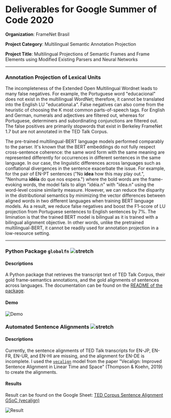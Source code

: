 # Deliverables for Google Summer of Code 2020
**Organization**: FrameNet Brasil

**Project Category**: Multilingual Semantic Annotation Projection

**Project Title**: Multilingual Projections of Semantic Frames and Frame Elements using Modified Existing Parsers and Neural Networks

---
### Annotation Projection of Lexical Units

The incompleteness of the Extended Open Multilingual Wordnet leads to many false negatives. For example, the Portuguese word "educacional" does not exist in  the multilingual WordNet; therefore, it cannot be translated into the English LU "educational.a". False negatives can also come from the heuristic of choosing the K most common parts-of-speech tags. For English and German, numerals and adjectives are filtered out, whereas for Portuguese, determiners and subordinating conjunctions are filtered out. The false positives are primarily stopwords that exist in Berkeley FrameNet 1.7 but are not annotated in the TED Talk Corpus. 

The pre-trained multilingual-BERT language models performed comparably to the parser. It's known that the BERT embeddings do not fully respect cross-sentence coherence: the same word form with the same meaning are represented differently for occurrences in different sentences in the same language. In our case, the linguistic differences across languages such as conflational divergences in the sentence exacerbate the issue. For example, for the pair of EN-PT sentences ("No **idea** how this may play out.", "Nenhuma **idéia** do que nos espera.") where the bold words are the frame-evoking words, the model fails to align "idéia.n" with "idea.n" using the word-level cosine similarity measure. However, we can reduce the disparity in the distributional semantics by minimizing the vector differences between aligned words in two different languages when training BERT language models. As a result, we reduce false negatives and boost the F1-score of LU projection from Portuguese sentences to English sentences by 7%. The limination is that the trained BERT model is bilingual as it is trained with a bilingual alignment objective. In other words, unlike the pretrained multilingual-BERT, it cannot be readily used for annotation projection in a low-resource setting.


---
### Python Package `globalfn` ![stretch](https://img.shields.io/static/v1?label=task&message=stretch&color=orange)
#### Descriptions
A Python package that retrieves the transcript text of TED Talk Corpus, their gold frame-semantics annotations, and the gold alignments of sentences across languages. The documentation can be found on the [README of the package](https://github.com/FrameNetBrasil/webtool/tree/gsoc2020_1/globalfn). 

#### Demo
![Demo](https://github.com/FrameNetBrasil/webtool/blob/gsoc2020_1/GSoC2020/weekly_reports/assets/demo_globalfn_final.gif)


### Automated Sentence Alignments ![stretch](https://img.shields.io/static/v1?label=task&message=stretch&color=orange)
#### Descriptions
Currently, the sentence alignments of TED Talk transcripts for EN-JP, EN-FR, EN-UR, and EN-HI are missing, and the alignment for EN-DE is incomplete. I used the [`vecalign`](https://github.com/thompsonb/vecalign) model from the paper "Vecalign: Improved Sentence Alignment in Linear Time and Space" (Thompson & Koehn, 2019) to create the alignments. 

#### Results
Result can be found on the Google Sheet: [TED Corpus Sentence Alignment GSoC (vecalign)](https://docs.google.com/spreadsheets/d/1wfT2JBH-ePHxi2GHJU7w1U7xnHn9Ng8eLi09uyoAVws/edit)

![Result](https://github.com/FrameNetBrasil/webtool/blob/gsoc2020_1/GSoC2020/weekly_reports/assets/result_vecalign.png)
